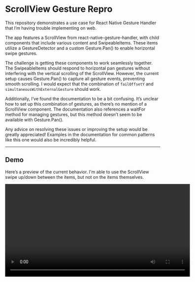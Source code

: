 # ScrollView Gesture Repro

This repository demonstrates a use case for React Native Gesture Handler that I’m having trouble implementing on web.

The app features a ScrollView from react-native-gesture-handler, with child components that include various content and SwipeableItems. These items utilize a GestureDetector and a custom Gesture.Pan() to enable horizontal swipe gestures.

The challenge is getting these components to work seamlessly together. The SwipeableItems should respond to horizontal pan gestures without interfering with the vertical scrolling of the ScrollView. However, the current setup causes Gesture.Pan() to capture all gesture events, preventing smooth scrolling. I would expect that the combination of `failOffsetY` and `simultaneousWithExternalGesture` should work.

Additionally, I’ve found the documentation to be a bit confusing. It’s unclear how to set up this combination of gestures, as there’s no mention of a ScrollView component. The documentation also references a waitFor method for managing gestures, but this method doesn’t seem to be available with Gesture.Pan().

Any advice on resolving these issues or improving the setup would be greatly appreciated! Examples in the documentation for common patterns like this one would also be incredibly helpful.

---

## Demo

Here’s a preview of the current behavior. I'm able to use the ScrollView swipe up/down between the items, but not on the items themselves.

<video src="demo.mov" controls width="600"></video>
